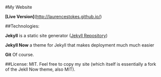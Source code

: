 #My Website 

**[Live Version]**(http://laurencestokes.github.io/)

##Technologies: 

**Jekyll** is a static site generator ([Jekyll Repository](https://github.com/jekyll/jekyll))

**Jekyll Now** a theme for Jekyll that makes deployment much much easier

**Git** Of course.

##License: MIT. Feel free to copy my site (which itself is essentially a fork of the Jekll Now theme, also MIT).
